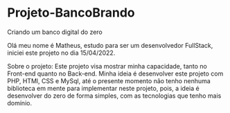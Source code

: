 # Projeto-BancoBrando

Criando um banco digital do zero

Olá meu nome é Matheus, estudo para ser um desenvolvedor FullStack, iniciei este projeto no dia 15/04/2022.

Sobre o projeto:
  Este projeto visa mostrar minha capacidade, tanto no Front-end quanto no Back-end.
  Minha ideia é desenvolver este projeto com PHP, HTMl, CSS e MySql, até o presente momento não tenho nenhuma biblioteca em mente para implementar neste projeto,
  pois, a ideia é desenvolver do zero de forma simples, com as tecnologias que tenho mais domínio.
  
